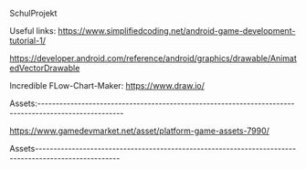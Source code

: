 SchulProjekt

Useful links:
https://www.simplifiedcoding.net/android-game-development-tutorial-1/

https://developer.android.com/reference/android/graphics/drawable/AnimatedVectorDrawable

Incredible FLow-Chart-Maker:
https://www.draw.io/

Assets:-----------------------------------------------------------------------------------------------------

https://www.gamedevmarket.net/asset/platform-game-assets-7990/

Assets-----------------------------------------------------------------------------------------------------
